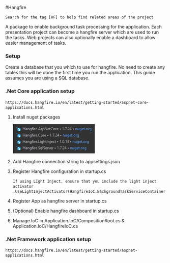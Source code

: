 #Hangfire
```
Search for the tag [HF] to help find related areas of the project
```
A package to enable background task processing for the application. Each presentation project can become a 
hangfire server which are used to run the tasks. Web projects can also optionally enable a dashboard to allow 
easier management of tasks.

### Setup
Create a database that you which to use for hangfire. No need to create any tables this will be done the first 
time you run the application. This guide assumes you are using a SQL database.

### .Net Core application setup
```
https://docs.hangfire.io/en/latest/getting-started/aspnet-core-applications.html
```
1. Install nuget packages
   
   ![alt text](../Resources/HangfireNugetPackages.PNG)
2. Add Hangfire connection string to appsettings.json
3. Register Hangfire configuration in startup.cs
    ```
    If using LIght Inject, ensure that you include the light inject activator
    .UseLightInjectActivator(HangfireIoC.BackgroundTaskServiceContainer())
    ```
4. Register App as hangfire server in startup.cs
5. (Optional) Enable hangfire dashboard in startup.cs
6. Manage IoC in Application.IoC/CompositionRoot.cs & Application.IoC/HangfireIoC.cs

### .Net Framework application setup
```
https://docs.hangfire.io/en/latest/getting-started/aspnet-applications.html
```